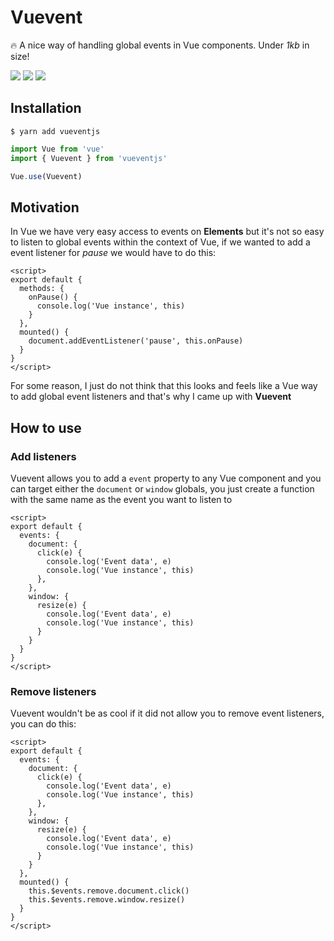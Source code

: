# Vuevent

🔥 A nice way of handling global events in Vue components. Under *1kb* in size!

![](https://img.shields.io/npm/v/vueventjs)
![](https://img.shields.io/npm/dw/vueventjs)
![](https://img.shields.io/github/issues/ShailenNaidoo/vuevent)

## Installation

```shell
$ yarn add vueventjs
```

```javascript
import Vue from 'vue'
import { Vuevent } from 'vueventjs'

Vue.use(Vuevent)
```

## Motivation

In Vue we have very easy access to events on **Elements** but it's not so easy to listen to global events within the context of Vue, if we wanted to add a event listener for *pause* we would have to do this:

```vue
<script>
export default {
  methods: {
    onPause() {
      console.log('Vue instance', this)
    }
  },
  mounted() {
    document.addEventListener('pause', this.onPause)
  }
}
</script>
```

For some reason, I just do not think that this looks and feels like a Vue way to add global event listeners and that's why I came up with **Vuevent**

## How to use

### Add listeners

Vuevent allows you to add a `event` property to any Vue component and you can target either the `document` or `window` globals, you just create a function with the same name as the event you want to listen to

```vue
<script>
export default {
  events: {
    document: {
      click(e) {
        console.log('Event data', e)
        console.log('Vue instance', this)
      },
    },
    window: {
      resize(e) {
        console.log('Event data', e)
        console.log('Vue instance', this)
      }
    }
  }
}
</script>
```

### Remove listeners

Vuevent wouldn't be as cool if it did not allow you to remove event listeners, you can do this:

```vue
<script>
export default {
  events: {
    document: {
      click(e) {
        console.log('Event data', e)
        console.log('Vue instance', this)
      },
    },
    window: {
      resize(e) {
        console.log('Event data', e)
        console.log('Vue instance', this)
      }
    }
  },
  mounted() {
    this.$events.remove.document.click()
    this.$events.remove.window.resize()
  }
}
</script>
```

